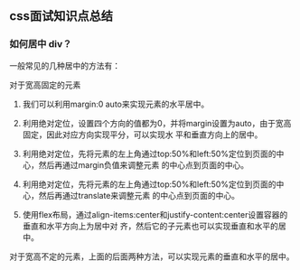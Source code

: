 ## css面试知识点总结

### 如何居中 div？

一般常见的几种居中的方法有：

对于宽高固定的元素

1. 我们可以利用margin:0 auto来实现元素的水平居中。

2. 利用绝对定位，设置四个方向的值都为0，并将margin设置为auto，由于宽高固定，因此对应方向实现平分，可以实现水 平和垂直方向上的居中。

3. 利用绝对定位，先将元素的左上角通过top:50%和left:50%定位到页面的中心，然后再通过margin负值来调整元素 的中心点到页面的中心。

4. 利用绝对定位，先将元素的左上角通过top:50%和left:50%定位到页面的中心，然后再通过translate来调整元素 的中心点到页面的中心。

5. 使用flex布局，通过align-items:center和justify-content:center设置容器的垂直和水平方向上为居中对 齐，然后它的子元素也可以实现垂直和水平的居中。

对于宽高不定的元素，上面的后面两种方法，可以实现元素的垂直和水平的居中。
